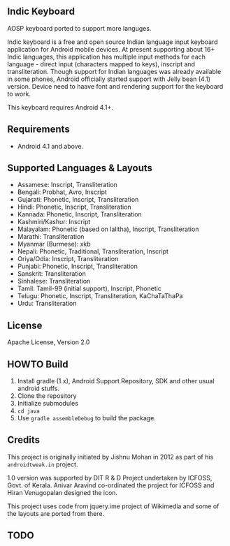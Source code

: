 ## Indic Keyboard
AOSP keyboard ported to support more languges.

Indic keyboard is a free and open source Indian language input keyboard application for Android mobile devices. At present supporting about 16+ Indic languages, this application has multiple input methods for each language - direct input (characters mapped to keys), inscript and transliteration. Though support for Indian languages was already available in some phones, Android officially started support with Jelly bean (4.1) version. Device need to haave font and rendering support for the keyboard to work.

This keyboard requires Android 4.1+.

## Requirements

* Android 4.1 and above.

## Supported Languages & Layouts
* Assamese: Inscript, Transliteration
* Bengali: Probhat, Avro, Inscript
* Gujarati: Phonetic, Inscript, Transliteration
* Hindi: Phonetic, Inscript, Transliteration
* Kannada:  Phonetic, Inscript, Transliteration
* Kashmiri/Kashur: Inscript
* Malayalam: Phonetic (based on lalitha), Inscript, Transliteration
* Marathi: Transliteration
* Myanmar (Burmese): xkb
* Nepali: Phonetic, Traditional, Transliteration, Inscript
* Oriya/Odia:  Inscript, Transliteration
* Punjabi:  Phonetic, Inscript, Transliteration
* Sanskrit: Transliteration
* Sinhalese: Transliteration
* Tamil: Tamil-99 (initial support), Inscript, Phonetic
* Telugu:  Phonetic, Inscript, Transliteration, KaChaTaThaPa
* Urdu: Transliteration

## License 

Apache License, Version 2.0

## HOWTO Build
1. Install gradle (1.x), Android Support Repository, SDK and other usual android stuffs.
2. Clone the repository
3. Initialize submodules
4. `cd java`
5. Use `gradle assembleDebug` to build the package.

## Credits
This project is originally initiated by Jishnu Mohan in 2012 as part of his `androidtweak.in` project.

1.0 version was supported by DIT R & D Project undertaken by ICFOSS, Govt. of Kerala. Anivar Aravind co-ordinated the project for ICFOSS and Hiran Venugopalan designed the icon.

This project uses code from jquery.ime project of Wikimedia and some of the layouts are ported from there.

## TODO

